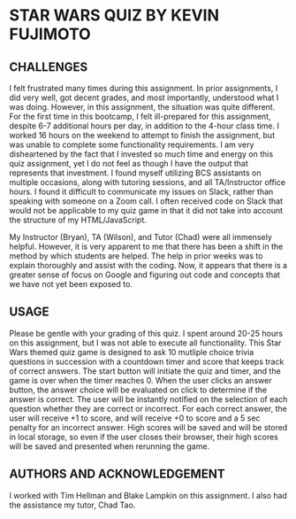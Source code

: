 # STAR WARS QUIZ BY KEVIN FUJIMOTO

## CHALLENGES
I felt frustrated many times during this assignment.  In prior assignments, I did very well, got decent grades, and most importantly, understood what I was doing.  However, in this assignment, the situation was quite different.  For the first time in this bootcamp, I felt ill-prepared for this assignment, despite 6-7 additional hours per day, in addition to the 4-hour class time.  I worked 16 hours on the weekend to attempt to finish the assignment, but was unable to complete some functionality requirements.  I am very disheartened by the fact that I invested so much time and energy on this quiz assignment, yet I do not feel as though I have the output that represents that investment.  I found myself utilizing BCS assistants on multiple occasions, along with tutoring sessions, and all TA/Instructor office hours.  I found it difficult to communicate my issues on Slack, rather than speaking with someone on a Zoom call.  I often received code on Slack that would not be applicable to my quiz game in that it did not take into account the structure of my HTML/JavaScript.  

My Instructor (Bryan), TA (Wilson), and Tutor (Chad) were all immensely helpful.  However, it is very apparent to me that there has been a shift in the method by which students are helped.  The help in prior weeks was to explain thoroughly and assist with the coding.  Now, it appears that there is a greater sense of focus on Google and figuring out code and concepts that we have not yet been exposed to.

## USAGE

Please be gentle with your grading of this quiz.  I spent around 20-25 hours on this assignment, but I was not able to execute all functionality.  This Star Wars themed quiz game is designed to ask 10 mutliple choice trivia questions in succession with a countdown timer and score that keeps track of correct answers.  The start button will initiate the quiz and timer, and the game is over when the timer reaches 0.  When the user clicks an answer button, the answer choice will be evaluated on click to determine if the answer is correct.  The user will be instantly notified on the selection of each question whether they are correct or incorrect.  For each correct answer, the user will receive +1 to score, and will receive +0 to score and a 5 sec penalty for an incorrect answer.  High scores will be saved and will be stored in local storage, so even if the user closes their browser, their high scores will be saved and presented when rerunning the game.

## AUTHORS AND ACKNOWLEDGEMENT
I worked with Tim Hellman and Blake Lampkin on this assignment.  I also had the assistance my tutor, Chad Tao.  



